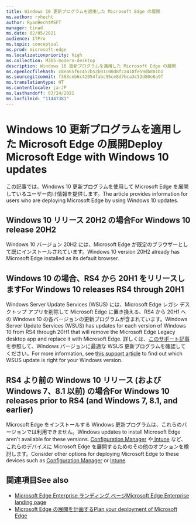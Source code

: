 ```yaml
---
title: Windows 10 更新プログラムを適用した Microsoft Edge の展開
ms.author: ryhecht
author: RyanHechtMSFT
manager: tinad
ms.date: 02/05/2021
audience: ITPro
ms.topic: conceptual
ms.prod: microsoft-edge
ms.localizationpriority: high
ms.collection: M365-modern-desktop
description: Windows 10 更新プログラムを適用した Microsoft Edge の展開
ms.openlocfilehash: c8ea65f6c452b52b01c00d8fca418fe59db801b1
ms.sourcegitcommit: f363ceb6c42054fabc95ce8d7bca3c52d80e6a9f
ms.translationtype: HT
ms.contentlocale: ja-JP
ms.lasthandoff: 03/24/2021
ms.locfileid: "11447381"
---
```

# <a name="deploy-microsoft-edge-with-windows-10-updates"></a><span data-ttu-id="c8bf0-103">Windows 10 更新プログラムを適用した Microsoft Edge の展開</span><span class="sxs-lookup"><span data-stu-id="c8bf0-103">Deploy Microsoft Edge with Windows 10 updates</span></span>

<span data-ttu-id="c8bf0-104">この記事では、Windows 10 更新プログラムを使用して Microsoft Edge を展開しているユーザー向け情報を提供します。</span><span class="sxs-lookup"><span data-stu-id="c8bf0-104">The article provides information for users who are deploying Microsoft Edge by using Windows 10 updates.</span></span>

## <a name="for-windows-10-release-20h2"></a><span data-ttu-id="c8bf0-105">Windows 10 リリース 20H2 の場合</span><span class="sxs-lookup"><span data-stu-id="c8bf0-105">For Windows 10 release 20H2</span></span>

<span data-ttu-id="c8bf0-106">Windows 10 バージョン 20H2 には、Microsoft Edge が既定のブラウザーとして既にインストールされています。</span><span class="sxs-lookup"><span data-stu-id="c8bf0-106">Windows 10 version 20H2 already has Microsoft Edge installed as its default browser.</span></span>

## <a name="for-windows-10-releases-rs4-through-20h1"></a><span data-ttu-id="c8bf0-107">Windows 10 の場合、RS4 から 20H1 をリリースします</span><span class="sxs-lookup"><span data-stu-id="c8bf0-107">For Windows 10 releases RS4 through 20H1</span></span>

<span data-ttu-id="c8bf0-108">Windows Server Update Services (WSUS) には、Microsoft Edge レガシ デスクトップ アプリを削除して Microsoft Edge に置き換える、RS4 から 20H1 への Windows 10 の各バージョンの更新プログラムが含まれています。</span><span class="sxs-lookup"><span data-stu-id="c8bf0-108">Windows Server Update Services (WSUS) has updates for each version of Windows 10 from RS4 through 20H1 that will remove the Microsoft Edge Legacy desktop app and replace it with Microsoft Edge.</span></span> <span data-ttu-id="c8bf0-109">詳しくは、[このサポート記事](https://support.microsoft.com/topic/update-in-wsus-for-the-new-microsoft-edge-for-windows-10-version-1809-1903-1909-and-2004-october-29-2020-b4980418-4ec4-dee7-3b17-1c6499bd127c)を参照して、Windows バージョンに最適な WSUS 更新プログラムを確認してください。</span><span class="sxs-lookup"><span data-stu-id="c8bf0-109">For more information, see [this support article](https://support.microsoft.com/topic/update-in-wsus-for-the-new-microsoft-edge-for-windows-10-version-1809-1903-1909-and-2004-october-29-2020-b4980418-4ec4-dee7-3b17-1c6499bd127c) to find out which WSUS update is right for your Windows version.</span></span>

## <a name="for-windows-10-releases-prior-to-rs4-and-windows-7-81-and-earlier"></a><span data-ttu-id="c8bf0-110">RS4 より前の Windows 10 リリース (および Windows 7、8.1 以前) の場合</span><span class="sxs-lookup"><span data-stu-id="c8bf0-110">For Windows 10 releases prior to RS4 (and Windows 7, 8.1, and earlier)</span></span>

<span data-ttu-id="c8bf0-111">Microsoft Edge をインストールする Windows 更新プログラムは、これらのバージョンでは利用できません。</span><span class="sxs-lookup"><span data-stu-id="c8bf0-111">Windows updates to install Microsoft Edge aren't available for these versions.</span></span> <span data-ttu-id="c8bf0-112">[Configuration Manager](/configmgr/apps/deploy-use/deploy-edge?bc=https%3a%2f%2fdocs.microsoft.com%2fDeployEdge%2fbreadcrumb%2ftoc.json&toc=https%3a%2f%2fdocs.microsoft.com%2fDeployEdge%2ftoc.json) や[ Intune](/intune/apps/apps-windows-edge/?bc=https%3a%2f%2fdocs.microsoft.com%2fDeployEdge%2fbreadcrumb%2ftoc.json&toc=https%3a%2f%2fdocs.microsoft.com%2fDeployEdge%2ftoc.json) など、これらのデバイスに Microsoft Edge を展開するためのその他のオプションを検討します。</span><span class="sxs-lookup"><span data-stu-id="c8bf0-112">Consider other options for deploying Microsoft Edge to these devices such as [Configuration Manager](/configmgr/apps/deploy-use/deploy-edge?bc=https%3a%2f%2fdocs.microsoft.com%2fDeployEdge%2fbreadcrumb%2ftoc.json&toc=https%3a%2f%2fdocs.microsoft.com%2fDeployEdge%2ftoc.json) or [Intune](/intune/apps/apps-windows-edge/?bc=https%3a%2f%2fdocs.microsoft.com%2fDeployEdge%2fbreadcrumb%2ftoc.json&toc=https%3a%2f%2fdocs.microsoft.com%2fDeployEdge%2ftoc.json).</span></span>

## <a name="see-also"></a><span data-ttu-id="c8bf0-113">関連項目</span><span class="sxs-lookup"><span data-stu-id="c8bf0-113">See also</span></span>

- [<span data-ttu-id="c8bf0-114">Microsoft Edge Enterprise ランディング ページ</span><span class="sxs-lookup"><span data-stu-id="c8bf0-114">Microsoft Edge Enterprise landing page</span></span>](https://aka.ms/EdgeEnterprise)
- [<span data-ttu-id="c8bf0-115">Microsoft Edge の展開を計画する</span><span class="sxs-lookup"><span data-stu-id="c8bf0-115">Plan your deployment of Microsoft Edge</span></span>](deploy-edge-plan-deployment.md)